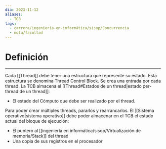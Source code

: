 ```yaml
---
dia: 2023-11-12
aliases:
  - TCB
tags:
  - carrera/ingeniería-en-informática/sisop/Concurrencia
  - nota/facultad
---
```

# Definición
---
Cada [[Thread]] debe tener una estructura que represente su estado. Esta estructura se denomina Thread Control Block. Se crea una entrada por cada thread. La TCB almacena el [[Thread#Estados de un thread|estado per-thread de un thread]]:
* El estado del Cómputo que debe ser realizado por el thread.

Para poder crear múltiples threads, pararlos y rearrancarlos. El [[Sistema operativo|sistema operativo]] debe poder almacenar en el TCB el estado actual del bloque de ejecución:
* El puntero al [[ingeniería en informática/sisop/Virtualización de memoria/Stack]] del thread
* Una copia de sus registros en el procesador